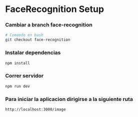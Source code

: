 # FaceRecognition Setup

### Cambiar a branch face-recognition
```bash
# Comando en bash 
git checkout face-recognition 
```

### Instalar dependencias
```bash
npm install
```

### Correr servidor
```bash
npm run dev
```

### Para iniciar la aplicacion dirigirse a la siguiente ruta
```bash
http://localhost:3000/image
```
